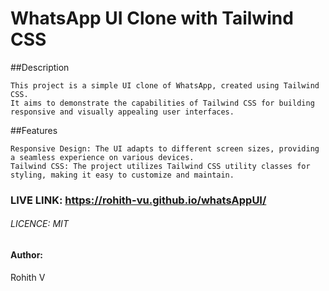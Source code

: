 # WhatsApp UI Clone with Tailwind CSS

##Description

    This project is a simple UI clone of WhatsApp, created using Tailwind CSS.
    It aims to demonstrate the capabilities of Tailwind CSS for building responsive and visually appealing user interfaces.

##Features

    Responsive Design: The UI adapts to different screen sizes, providing a seamless experience on various devices.
    Tailwind CSS: The project utilizes Tailwind CSS utility classes for styling, making it easy to customize and maintain.

 ### LIVE LINK: https://rohith-vu.github.io/whatsAppUI/

 ###### LICENCE: MIT

 #### Author:
Rohith V
